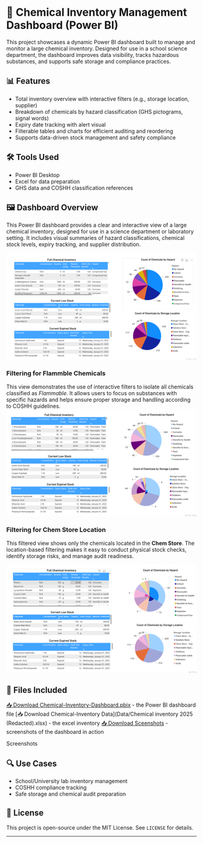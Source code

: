# 🧪 Chemical Inventory Management Dashboard (Power BI)

This project showcases a dynamic Power BI dashboard built to manage and monitor a large chemical inventory. Designed for use in a school science department, the dashboard improves data visibility, tracks hazardous substances, and supports safe storage and compliance practices.

## 📊 Features

- Total inventory overview with interactive filters (e.g., storage location, supplier)
- Breakdown of chemicals by hazard classification (GHS pictograms, signal words)
- Expiry date tracking with alert visual
- Filterable tables and charts for efficient auditing and reordering
- Supports data-driven stock management and safety compliance

## 🛠 Tools Used

- Power BI Desktop
- Excel for data preparation
- GHS data and COSHH classification references


## 🖼️ Dashboard Overview
This Power BI dashboard provides a clear and interactive view of a large chemical inventory, designed for use in a science department or laboratory setting. It includes visual summaries of hazard classifications, chemical stock levels, expiry tracking, and supplier distribution.

![Dashboard](Screenshots/dashboard-overview.png)



### Filtering for Flammble Chemicals 
This view demonstrates the use of interactive filters to isolate all chemicals classified as *Flammable*. It allows users to focus on substances with specific hazards and helps ensure proper storage and handling according to COSHH guidelines.
![Dashboard](Screenshots/Dashboard-(All-Flamables).png)

### Filtering for Chem Store Location 
This filtered view shows only the chemicals located in the **Chem Store**. The location-based filtering makes it easy to conduct physical stock checks, identify storage risks, and manage audit readiness.

![Dashboard](Screenshots/Dashboard-(FilterChem-Store).png)


## 📁 Files Included

[📥 Download Chemical-Inventory-Dashboard.pbix](Chemical-Inventory-Dashboard.pbix) - the Power BI dashboard file
[📥 Download Chemical-Inventory Data](Data/Chemical inventory 2025 (Redacted).xlsx) - the excel inventory 
[📥 Download Sceenshots](Screenshots) - screenshots of the dashboard in action

Screenshots

## 🔍 Use Cases

- School/University lab inventory management
- COSHH compliance tracking
- Safe storage and chemical audit preparation

## 📄 License

This project is open-source under the MIT License. See `LICENSE` for details.

---
